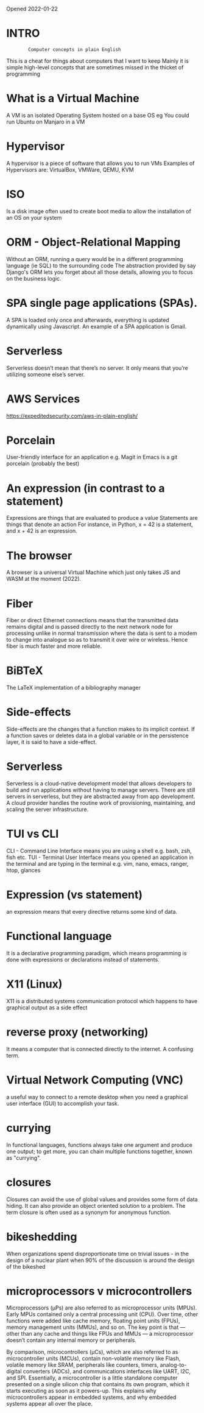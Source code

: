 Opened 2022-01-22

# INTRO
            
            Computer concepts in plain English

This is a cheat for things about computers that I want to keep
Mainly it is simple high-level concepts that are sometimes missed in the thicket of programming

# What is a Virtual Machine
A VM is an isolated Operating System hosted on a base OS
eg You could run Ubuntu on Manjaro in a VM


# Hypervisor
A hypervisor is a piece of software that allows you to run VMs
Examples of Hypervisors are: VirtualBox, VMWare, QEMU, KVM 

# ISO
Is a disk image often used to create boot media to allow the installation of an OS on your system


# ORM - Object-Relational Mapping
Without an ORM, running a query would be in a different programming language (ie SQL) to the surrounding code
The abstraction provided by say Django's ORM lets you forget about all those details, allowing you to focus on the business logic.

# SPA single page applications (SPAs). 
A SPA is loaded only once and afterwards, everything is updated dynamically using Javascript. An example of a SPA application is Gmail.

# Serverless
Serverless doesn’t mean that there’s no server. It only means that you’re utilizing someone else’s server.

# AWS Services
https://expeditedsecurity.com/aws-in-plain-english/

# Porcelain
User-friendly interface for an application e.g. Magit in Emacs is a git porcelain (probably the best)

# An expression (in contrast to a statement)
Expres­sions are things that are eval­u­ated to produce a value 
State­ments are things that denote an action
For instance, in Python, x = 42 is a state­ment, and x + 42 is an expres­sion.

# The browser
A browser is a universal Virtual Machine which just only takes JS and WASM at the moment (2022).

# Fiber
Fiber or direct Ethernet connections means that the transmitted data remains digital and is passed directly to the next network node for processing
unlike in normal transmission where the data is sent to a modem to change into analogue so as to transmit it over wire or wireless. Hence fiber is
much faster and more reliable.

# BiBTeX
The LaTeX implementation of a bibliography manager 

# Side-effects
Side-effects are the changes that a function makes to its implicit context. If a function saves or deletes data in a global variable or in the persistence layer, it is said to have a side-effect.

# Serverless
Serverless is a cloud-native development model that allows developers to build and run applications without having to manage servers. There are still servers in serverless, but they are abstracted away from app development. A cloud provider handles the routine work of provisioning, maintaining, and scaling the server infrastructure.

# TUI vs CLI
CLI - Command Line Interface means you are using a shell e.g. bash, zsh, fish etc.
TUI - Terminal User Interface means you opened an application in the terminal and are typing in the terminal e.g. vim, nano, emacs, ranger, htop, glances

# Expression (vs statement)
an expression means that every directive returns some kind of data.

# Functional language
It is a declarative programming paradigm, which means programming is done with expressions or declarations instead of statements.

# X11 (Linux)
X11 is a distributed systems communication protocol which happens to have graphical output as a side effect

# reverse proxy (networking)
It means a computer that is connected directly to the internet. A confusing term.

# Virtual Network Computing (VNC) 
a useful way to connect to a remote desktop when you need a graphical user interface (GUI) to accomplish your task.

# currying
In functional languages, functions always take one argument and produce one output; to get more, you can chain multiple functions together, known as "currying". 

# closures
Closures can avoid the use of global values and provides some form of data hiding. It can also provide an object oriented solution to a problem.
The term closure is often used as a synonym for anonymous function. 

# bikeshedding
When organizations spend disproportionate time on trivial issues - in the design of a nuclear plant when 90% of the discussion is around the design of the
bikeshed

# microprocessors v microcontrollers
Microprocessors (µPs) are also referred to as microprocessor units (MPUs). Early MPUs contained only a central processing unit (CPU). Over time, other functions were added like cache memory, floating point units (FPUs), memory management units (MMUs), and so on. The key point is that — other than any cache and things like FPUs and MMUs — a microprocessor doesn’t contain any internal memory or peripherals. 

By comparison, microcontrollers (µCs), which are also referred to as microcontroller units (MCUs), contain non-volatile memory like Flash, volatile memory like SRAM, peripherals like counters, timers, analog-to-digital converters (ADCs), and communications interfaces like UART, I2C, and SPI. Essentially, a microcontroller is a little standalone computer presented on a single silicon chip that contains its own program, which it starts executing as soon as it powers-up. This explains why microcontrollers appear in embedded systems, and why embedded systems appear all over the place.

